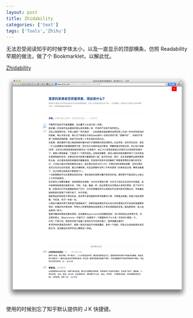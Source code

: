 ```yaml
---
layout: post
title: Zhidability
categories: ['text']
tags: ['Tools','Zhihu']
---
```


无法忍受阅读知乎的时候字体太小，以及一直显示的顶部横条，仿照 Readability 早期的做法，做了个 Bookmarklet，以解此忧。

<a href="javascript:(function()%7Bvar%20head%20%3D%20document.getElementsByTagName('head').item(0)%3Bvar%20body%20%3D%20document.getElementsByTagName('body').item(0)%3Bvar%20style%20%3D%20document.createElement('style')%3Bstyle.type%20%3D%20'text%2Fcss'%3Bstyle.innerHTML%20%3D%20%22body%7Bfont-family%3A'Hiragino%20Sans%20GB'%2C'Helvetica%20Neue'%2CHelvetica%2CArial%2CSans-serif%7D.zu-top%2C.zu-footer%2C.zu-main-sidebar%2C.zm-tag-editor%2C.zu-edit-button%2C.zm-editable-tip%2C.zm-item-link-avatar%2C.zm-item-vote-info%2C.zh-answers-title%2C.zh-backtotop%7Bdisplay%3Anone!important%7D.zu-main-content-inner%7Bmargin%3A0%20120px!important%7D.zu-question-my-bio%7Bfont-weight%3A100%3Bcolor%3A%23BBB%7D.zm-item-title%7Bfont-size%3A24px!important%7D%23zh-question-detail%7Bcolor%3A%23999%7D.zm-item-answer%20.zm-item-rich-text%7Bpadding%3A20px%200%2050px%7D.answer-head%7Bpadding-top%3A20px%7D.zm-item-meta%7Bfont-size%3A12px%3Bopacity%3A0%7D.zm-item-answer%3Ahover%20.zm-item-meta%7Bopacity%3A1%7D.zm-votebar%7Bmargin-top%3A70px%7D%23lu-remove-style%7Bposition%3Afixed%3Btop%3A0%3Bright%3A40px%3Bbackground%3Ared%3Bcolor%3A%23FFF%3Bpadding%3A6px%2012px%7D%23lu-remove-style%3Ahover%7Btext-decoration%3Anone%7D%23zh-question-answer-wrap%2C.zm-item-answer-author-wrap%7Bfont-size%3A16px%7D%22%3Bhead.appendChild(style)%3Bvar%20removeStyle%20%3D%20document.createElement('a')%3BremoveStyle.href%20%3D%20'%23'%3BremoveStyle.onclick%20%3D%20function()%7Bhead.removeChild(style)%3B%7D%3BremoveStyle.id%20%3D%20'lu-remove-style'%3BremoveStyle.innerHTML%20%3D%20'%26%23215%3B'%3Bbody.appendChild(removeStyle)%7D)()">Zhidability</a>

![Zhidability](/assets/images/zhidability.png)

使用的时候别忘了知乎默认提供的 J K 快捷键。